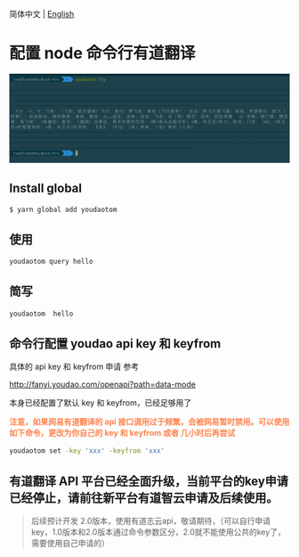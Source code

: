 简体中文 | [English](./README.md)

# 配置 node 命令行有道翻译

![](https://github.com/tomatobybike/Tomato-Drawing/blob/main/youdaotom.jpg?raw=true)

## Install global

```
$ yarn global add youdaotom

```

## 使用

```sh
youdaotom query hello
```

## 简写

```sh
youdaotom  hello
```

## 命令行配置 youdao api key 和 keyfrom

具体的 api key 和 keyfrom 申请 参考

http://fanyi.youdao.com/openapi?path=data-mode

本身已经配置了默认 key 和 keyfrom，已经足够用了

**<font color="#FF824A">注意，如果网易有道翻译的 api 接口调用过于频繁，会被网易暂时禁用。可以使用如下命令，更改为你自己的 key 和 keyfrom 或者 几小时后再尝试</font>**

```sh
youdaotom set -key 'xxx' -keyfrom 'xxx'
```

## 有道翻译 API 平台已经全面升级，当前平台的key申请已经停止，请前往新平台有道智云申请及后续使用。

> 后续预计开发 2.0版本，使用有道志云api，敬请期待，（可以自行申请key，1.0版本和2.0版本通过命令参数区分，2.0就不能使用公共的key了，需要使用自己申请的）